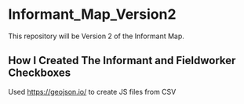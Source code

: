# Informant_Map_Version2
This repository will be Version 2 of the Informant Map.

## How I Created The Informant and Fieldworker Checkboxes
Used https://geojson.io/ to create JS files from CSV